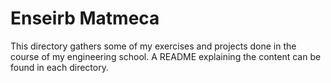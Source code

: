 # Enseirb Matmeca 

This directory gathers some of my exercises and projects done in the course of my engineering school. A README explaining the content can be found in each directory.
